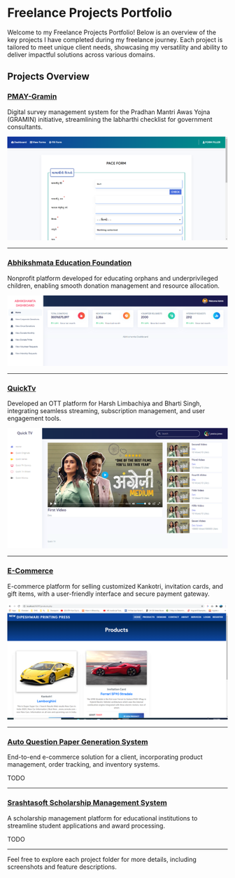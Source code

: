 # Freelance Projects Portfolio

Welcome to my Freelance Projects Portfolio! Below is an overview of the key projects I have completed during my freelance journey. Each project is tailored to meet unique client needs, showcasing my versatility and ability to deliver impactful solutions across various domains.

## Projects Overview

### [PMAY-Gramin](./PMAY-Gramin)
Digital survey management system for the Pradhan Mantri Awas Yojna (GRAMIN) initiative, streamlining the labharthi checklist for government consultants.

![PMAY Screenshot](./PMAY-Gramin/FillingForm.png)

---

### [Abhikshmata Education Foundation](./Abhikshmata-Education-Foundation)
Nonprofit platform developed for educating orphans and underprivileged children, enabling smooth donation management and resource allocation.

![Abhikshmata Screenshot](./Abhikshmata-Education-Foundation/Dashboard.png)

---

### [QuickTv](./QuickTv)
Developed an OTT platform for Harsh Limbachiya and Bharti Singh, integrating seamless streaming, subscription management, and user engagement tools.

![QuickTv Screenshot](./QuickTv/watch.png)

---


### [E-Commerce](./E-Commerce)
E-commerce platform for selling customized Kankotri, invitation cards, and gift items, with a user-friendly interface and secure payment gateway.

![ECommerce](./E-Commerce/Product.png)

---

### [Auto Question Paper Generation System](./Auto-Question-Paper-Generation-System)
End-to-end e-commerce solution for a client, incorporating product management, order tracking, and inventory systems.

TODO

---

### [Srashtasoft Scholarship Management System](./Srashtasoft)
A scholarship management platform for educational institutions to streamline student applications and award processing.

TODO

---

Feel free to explore each project folder for more details, including screenshots and feature descriptions.
